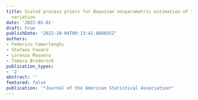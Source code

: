 ```yaml
---
title: Scaled process priors for Bayesian nonparametric estimation of the unseen genetic
  variation
date: '2022-01-01'
draft: true
publishDate: '2022-10-04T00:13:41.868655Z'
authors:
- Federico Camerlenghi
- Stefano Favaro
- Lorenzo Masoero
- Tamara Broderick
publication_types:
- '2'
abstract: ''
featured: false
publication: '*Journal of the American Statistical Association*'
---
```


